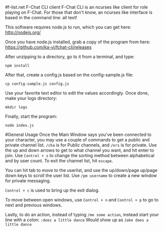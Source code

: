 #f-list.net F-Chat CLI client
F-Chat CLI is an ncurses like client for role playing on F-Chat.  For those that don't know, an ncurses like interface is based in the command line: all text!

This software requires node.js to run, which you can get here: http://nodejs.org/

Once you have node.js installed, grab a copy of the program from here: https://github.com/ka-vi/fchat-cli/releases 

After unzipping to a directory, go to it from a terminal, and type:
```
npm install
```

After that, create a config.js based on the config-sample.js file:
```
cp config-sample.js config.js
```

Use your favorite text editor to edit the values accordingly.  Once done, make your logs directory:
```
mkdir logs
```

Finally, start the program:
```
node index.js
```

#General Usage
Once the Main Window says you've been connected to your character, you may use a couple of commands to get a public and private channel list.  ```/cha``` is for Public channels, and ```/ors``` is for private.  Use the up and down arrows to get to what channel you want, and hit enter to join.  Use ```Control + s``` to change the sorting method between alphabetical and by user count.  To exit the channel list, hit ```escape```.

You can hit tab to move to the userlist, and use the up/down/page up/page down keys to scroll the user list.  Use ```/pm username``` to create a new window for private messaging.

```Control + c``` is used to bring up the exit dialog.

To move between open windows, use ```Control + n``` and ```Control + p``` to go to next and previous windows.

Lastly, to do an action, instead of typing ```/me some action```, instead start your line with a colon:
```:does a little dance```
Would show up as
```Jake does a little dance```
